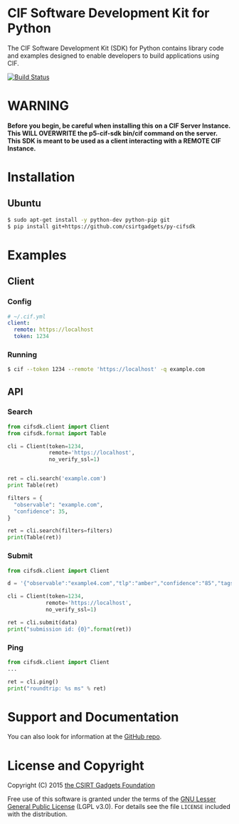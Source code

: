 # CIF Software Development Kit for Python
The CIF  Software Development Kit (SDK) for Python contains library code and examples designed to enable developers to build applications using CIF.

[![Build Status](https://travis-ci.org/csirtgadgets/py-cifsdk.png?branch=master)](https://travis-ci.org/csirtgadgets/py-cifsdk)

# WARNING
**Before you begin, be careful when installing this on a CIF Server Instance. This WILL OVERWRITE the p5-cif-sdk 
bin/cif command on the server. This SDK is meant to be used as a client interacting with a REMOTE CIF Instance.**

# Installation
 
## Ubuntu
  ```bash
  $ sudo apt-get install -y python-dev python-pip git
  $ pip install git+https://github.com/csirtgadgets/py-cifsdk
  ```

# Examples
## Client
### Config
  ```yaml
  # ~/.cif.yml
  client:
    remote: https://localhost
    token: 1234
  ```
### Running
  ```bash
  $ cif --token 1234 --remote 'https://localhost' -q example.com
  ```

## API
### Search
  ```python
  from cifsdk.client import Client
  from cifsdk.format import Table

  cli = Client(token=1234,
               remote='https://localhost',
               no_verify_ssl=1)
  
  
  ret = cli.search('example.com')
  print Table(ret)
  
  filters = {
    "observable": "example.com",
    "confidence": 35,
  }
  
  ret = cli.search(filters=filters)
  print(Table(ret))

  ```

### Submit
   ```python
   from cifsdk.client import Client

   d = '{"observable":"example4.com","tlp":"amber","confidence":"85","tags":"malware","provider":"example.com","group":"everyone"}'

   cli = Client(token=1234,
               remote='https://localhost',
               no_verify_ssl=1)

   ret = cli.submit(data)
   print("submission id: {0}".format(ret))
   ```

### Ping
  ```python
  from cifsdk.client import Client
  ...

  ret = cli.ping()
  print("roundtrip: %s ms" % ret)
  ```

# Support and Documentation

You can also look for information at the [GitHub repo](https://github.com/csirtgadgets/py-cifsdk).

# License and Copyright

Copyright (C) 2015 [the CSIRT Gadgets Foundation](http://csirtgadgets.org)

Free use of this software is granted under the terms of the [GNU Lesser General Public License](https://www.gnu.org/licenses/lgpl.html) (LGPL v3.0). For details see the file ``LICENSE`` included with the distribution.
